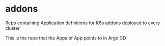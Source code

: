 # addons
Repo containing Application definitions for K8s addons deployed to every cluster

This is the repo that the Apps of App points to in Argo CD
